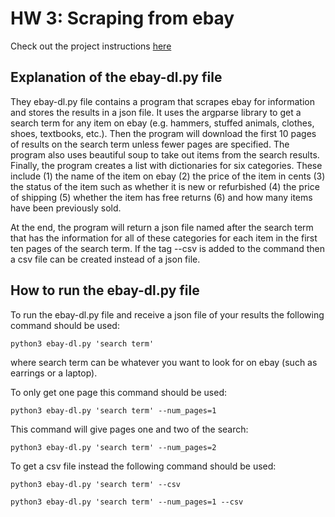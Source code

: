 # HW 3: Scraping from ebay
Check out the project instructions [here](https://github.com/mikeizbicki/cmc-csci040/tree/2021fall/hw_03)
## Explanation of the ebay-dl.py file 

They ebay-dl.py file contains a program that scrapes ebay for information and stores the results in a json file. It uses the argparse library to get a search term for any item on ebay (e.g. hammers, stuffed animals, clothes, shoes, textbooks, etc.). Then the program will download the first 10 pages of results on the search term unless fewer pages are specified. The program also uses beautiful soup to take out items from the search results. Finally, the program creates a list with dictionaries for six categories. These include (1) the name of the item on ebay (2) the price of the item in cents (3) the status of the item such as whether it is new or refurbished (4) the price of shipping (5) whether the item has free returns (6) and how many items have been previously sold. 

At the end, the program will return a json file named after the search term that has the information for all of these categories for each item in the first ten pages of the search term. If the tag --csv is added to the command then a csv file can be created instead of a json file. 

## How to run the ebay-dl.py file
To run the ebay-dl.py file and receive a json file of your results the following command should be used:

```
python3 ebay-dl.py 'search term'
```

where search term can be whatever you want to look for on ebay (such as earrings or a laptop).

To only get one page this command should be used: 

<code>python3 ebay-dl.py 'search term' --num_pages=1</code>

This command will give pages one and two of the search:

<code>python3 ebay-dl.py 'search term' --num_pages=2</code>

To get a csv file instead the following command should be used:

<code>python3 ebay-dl.py 'search term' --csv</code>

<code>python3 ebay-dl.py 'search term' --num_pages=1 --csv</code>